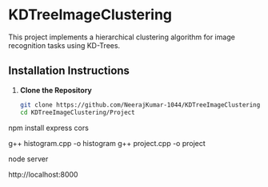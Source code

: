 # KDTreeImageClustering

This project implements a hierarchical clustering algorithm for image recognition tasks using KD-Trees.

## Installation Instructions

1. **Clone the Repository**
   ```bash
   git clone https://github.com/NeerajKumar-1044/KDTreeImageClustering.git
   cd KDTreeImageClustering/Project

npm install express cors

g++ histogram.cpp -o histogram
g++ project.cpp -o project

node server

http://localhost:8000
